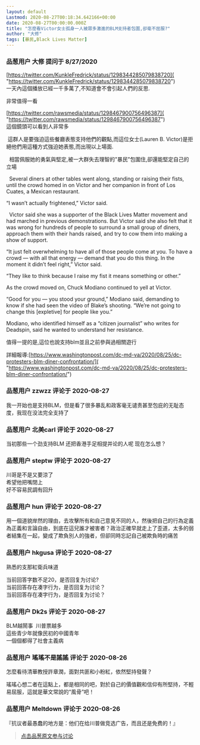 ```yaml
---
layout: default
Lastmod: 2020-08-27T00:18:34.642166+00:00
date: 2020-08-27T00:00:00.000Z
title: "怎麼看Victor女士孤身一人被眾多激進的BLM支持者包圍,卻毫不屈服?"
author: "大修"
tags: [暴民,Black Lives Matter]
---
```



### 品葱用户 **大修** 提问于 8/27/2020
    
[https://twitter.com/KunkleFredrick/status/1298344285079838720]( "https://twitter.com/KunkleFredrick/status/1298344285079838720")  
一天內這個播放已經一千多萬了,不知道會不會引起人們的反思.  
  
非常值得一看  
  
[https://twitter.com/rawsmedia/status/1298467900756496387]( "https://twitter.com/rawsmedia/status/1298467900756496387")  
這個鏡頭可以看到人非常多  
  
 這群人是要強迫這些餐廳表態支持他們的觀點,而這位女士(Lauren B. Victor)是拒絕他們用這種方式強迫她表態,而出現以上場面.  
  
  相當佩服她的勇氣與堅定,被一大群失去理智的"暴民"包圍住,卻還能堅定自己的立場  
  
  Several diners at other tables went along, standing or raising their fists, until the crowd homed in on Victor and her companion in front of Los Cuates, a Mexican restaurant.  
  
“I wasn’t actually frightened,” Victor said.  
  
  Victor said she was a supporter of the Black Lives Matter movement and had marched in previous demonstrations. But Victor said she also felt that it was wrong for hundreds of people to surround a small group of diners, approach them with their hands raised, and try to cow them into making a show of support.  
  
“It just felt overwhelming to have all of those people come at you. To have a crowd — with all that energy — demand that you do this thing. In the moment it didn’t feel right,” Victor said.  
  
  
  
“They like to think because I raise my fist it means something or other.”  
  
As the crowd moved on, Chuck Modiano continued to yell at Victor.  
  
“Good for you — you stood your ground,” Modiano said, demanding to know if she had seen the video of Blake’s shooting. “We’re not going to change this \[expletive\] for people like you.”  
  
Modiano, who identified himself as a “citizen journalist” who writes for Deadspin, said he wanted to understand her resistance.  
  
值得一提的是,這位也說支持blm並且之前參與過相關遊行  
  
詳細報導:[https://www.washingtonpost.com/dc-md-va/2020/08/25/dc-protesters-blm-diner-confrontation/]( "https://www.washingtonpost.com/dc-md-va/2020/08/25/dc-protesters-blm-diner-confrontation/")
    
                

### 品葱用户 **zzwzz** 评论于 2020-08-27
        
我一开始也是支持BLM，但是看了很多暴乱和政客毫无谴责甚至包庇的无耻态度，我现在没法完全支持了
        
                

### 品葱用户 **北美carl** 评论于 2020-08-27
        
当初那些一个劲支持BLM 还把香港手足相提并论的人呢 现在怎么想？
        
                

### 品葱用户 **steptw** 评论于 2020-08-27
        
川哥是不是又要涼了  
希望他把嘴閉上  
好不容易民調有回升
        
                

### 品葱用户 **hun** 评论于 2020-08-27
        
用一個道貌岸然的理由，去攻擊所有和自己意見不同的人，然後把自己的行為定義為正義和言論自由，到底在這兒誰才被害者？政治正確早就走上了歪道，太多的弱者結集在一起，變成了欺負別人的強者，但卻同時忘記自己被欺負時的痛苦
        
                

### 品葱用户 **hkgusa** 评论于 2020-08-27
        
熟悉的支那紅衛兵味道  
  
当前回答字数不足20，是否回复为讨论?  
当前回答存在凑字行为，是否回复为讨论？  
当前回答存在凑字行为，是否回复为讨论？
        
                

### 品葱用户 **Dk2s** 评论于 2020-08-27
        
BLM越鬧事  川普票越多  
這些青少年就像民初的中國青年  
一個個都得了社會主義病
        
                

### 品葱用户 **瑤瑤不是謠謠** 评论于 2020-08-26
        
怎麼看待清華教授許章潤，面對共匪和小粉紅，依然堅持發聲？  
  
瑤瑤心想二者在這點上，都是相同的吧，對於自己的價值觀和信仰有所堅持，不輕易屈服，這就是華文常說的“風骨”吧！
        
                

### 品葱用户 **Meltdown** 评论于 2020-08-26
        
『抗议者最愚蠢的地方是：他们在给川普做竞选广告，而且还是免费的！』
        
                





> [点击品葱原文参与讨论](https://pincong.rocks/question/30310)

